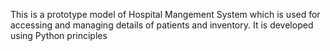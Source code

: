 This is a prototype model of Hospital Mangement System which is used for accessing and managing details of patients and inventory. It is developed using Python principles
